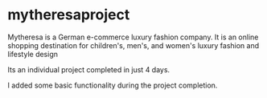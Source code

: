 # mytheresaproject
Mytheresa is a German e-commerce luxury fashion company. It is an online shopping destination for children's, men's, and women's luxury fashion and lifestyle design

Its an individual project completed in just 4 days.

I added some basic functionality during the project completion. 
